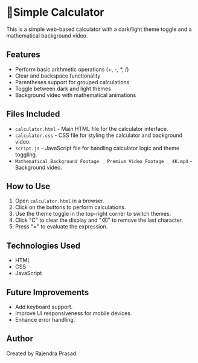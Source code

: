 # 🌟Simple Calculator

This is a simple web-based calculator with a dark/light theme toggle and a mathematical background video.

## Features
- Perform basic arithmetic operations (+, -, *, /)
- Clear and backspace functionality
- Parentheses support for grouped calculations
- Toggle between dark and light themes
- Background video with mathematical animations

## Files Included
- `calculator.html` - Main HTML file for the calculator interface.
- `calculator.css` - CSS file for styling the calculator and background video.
- `script.js` - JavaScript file for handling calculator logic and theme toggling.
- `Mathematical Background Footage _ Premium Video Footage _ 4K.mp4` - Background video.

## How to Use
1. Open `calculator.html` in a browser.
2. Click on the buttons to perform calculations.
3. Use the theme toggle in the top-right corner to switch themes.
4. Click "C" to clear the display and "⌫" to remove the last character.
5. Press "=" to evaluate the expression.

## Technologies Used
- HTML
- CSS
- JavaScript

## Future Improvements
- Add keyboard support.
- Improve UI responsiveness for mobile devices.
- Enhance error handling.

## Author
Created by Rajendra Prasad.
